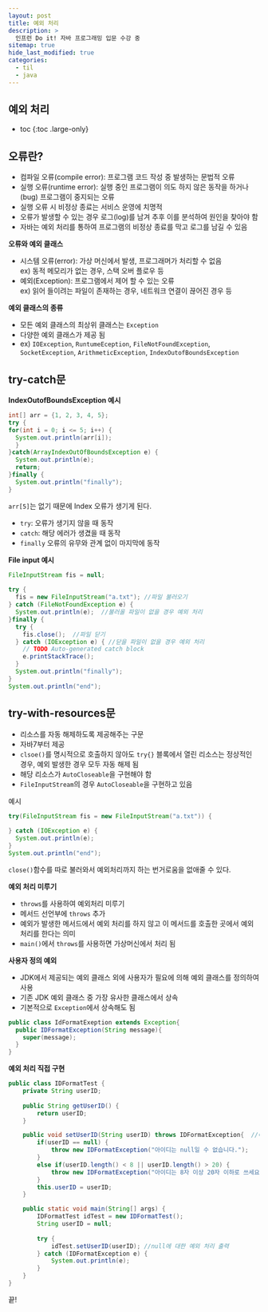 ```yaml
---
layout: post
title: 예외 처리
description: >
  인프런 Do it! 자바 프로그래밍 입문 수강 중
sitemap: true
hide_last_modified: true
categories:
  - til
  - java
---
```


## 예외 처리

* toc
{:toc .large-only}

## 오류란?
- 컴파일 오류(compile error): 프로그램 코드 작성 중 발생하는 문법적 오류
- 실행 오류(runtime error): 실행 중인 프로그램이 의도 하지 않은 동작을 하거나(bug) 프로그램이 중지되는 오류
- 실행 오류 시 비정상 종료는 서비스 운영에 치명적
- 오류가 발생할 수 있는 경우 로그(log)를 남겨 추후 이를 분석하여 원인을 찾아야 함
- 자바는 예외 처리를 통하여 프로그램의 비정상 종료를 막고 로그를 남길 수 있음

__오류와 예외 클래스__
- 시스템 오류(error): 가상 머신에서 발생, 프로그래머가 처리할 수 없음  
ex) 동적 메모리가 없는 경우, 스택 오버 플로우 등
- 예외(Exception): 프로그램에서 제어 할 수 있는 오류  
ex) 읽어 들이려는 파일이 존재하는 경우, 네트워크 연결이 끊어진 경우 등

__예외 클래스의 종류__
- 모든 예외 클래스의 최상위 클래스는 `Exception`
- 다양한 예외 클래스가 제공 됨
- ex) `IOException`, `RuntumeEception`, `FileNotFoundException`, `SocketException`, `ArithmeticException`, `IndexOutofBoundsException`

## try-catch문

__IndexOutofBoundsException 예시__

```java
int[] arr = {1, 2, 3, 4, 5};
try {
for(int i = 0; i <= 5; i++) {
  System.out.println(arr[i]);
  }
}catch(ArrayIndexOutOfBoundsException e) {
  System.out.println(e);
  return;
}finally {
  System.out.println("finally");
}
```
`arr[5]`는 없기 때문에 Index 오류가 생기게 된다.
- `try`: 오류가 생기지 않을 때 동작
- `catch`: 해당 에러가 생겼을 때 동작
- `finally` 오류의 유무와 관계 없이 마지막에 동작 

__File input 예시__

```java
FileInputStream fis = null;
		
try {
  fis = new FileInputStream("a.txt"); //파일 불러오기
} catch (FileNotFoundException e) {
  System.out.println(e);  //불러올 파일이 없을 경우 예외 처리
}finally {
  try {
    fis.close();  //파일 닫기
  } catch (IOException e) { //닫을 파일이 없을 경우 예외 처리
    // TODO Auto-generated catch block
    e.printStackTrace();
  }
  System.out.println("finally");
}
System.out.println("end");
```

## try-with-resources문
- 리소스를 자동 해제하도록 제공해주는 구문
- 자바7부터 제공
- `clsoe()`를 명시적으로 호출하지 않아도 `try{}` 블록에서 열린 리소스는 정상적인 경우, 예외 발생한 경우 모두 자동 해제 됨
- 해당 리소스가 `AutoCloseable`을 구현해야 함
- `FileInputStream`의 경우 `AutoCloseable`을 구현하고 있음

예시
```java
try(FileInputStream fis = new FileInputStream("a.txt")) {
			
} catch (IOException e) {
  System.out.println(e);
}
System.out.println("end");
```
`close()`함수를 따로 불러와서 예외처리까지 하는 번거로움을 없애줄 수 있다.

__예외 처리 미루기__
- `throws`를 사용하여 예외처리 미루기
- 메서드 선언부에 `throws` 추가
- 예외가 발생한 메서드에서 예외 처리를 하지 않고 이 메서드를 호출한 곳에서 예외 처리를 한다는 의미
- `main()`에서 `throws`를 사용하면 가상머신에서 처리 됨

__사용자 정의 예외__
- JDK에서 제공되는 예외 클래스 외에 사용자가 필요에 의해 예외 클래스를 정의하여 사용
- 기존 JDK 예외 클래스 중 가장 유사한 클래스에서 상속
- 기본적으로 `Exception`에서 상속해도 됨

```java
public class IdFormatExeption extends Exception{
  public IDFormatException(String message){
    super(message);
  }
}
```
__예외 처리 직접 구현__
```java
public class IDFormatTest {
	private String userID;
	
	public String getUserID() {
		return userID;
	}

	public void setUserID(String userID) throws IDFormatException{  //예외 처리 정의
		if(userID == null) {
			throw new IDFormatException("아이디는 null일 수 없습니다.");
		}
		else if(userID.length() < 8 || userID.length() > 20) {
			throw new IDFormatException("아이디는 8자 이상 20자 이하로 쓰세요.");
		}
		this.userID = userID;
	}

	public static void main(String[] args) {
		IDFormatTest idTest = new IDFormatTest();
		String userID = null;
		
		try {
			idTest.setUserID(userID); //null에 대한 예외 처리 출력
		} catch (IDFormatException e) {
			System.out.println(e);
		}
	}
}
```

끝!